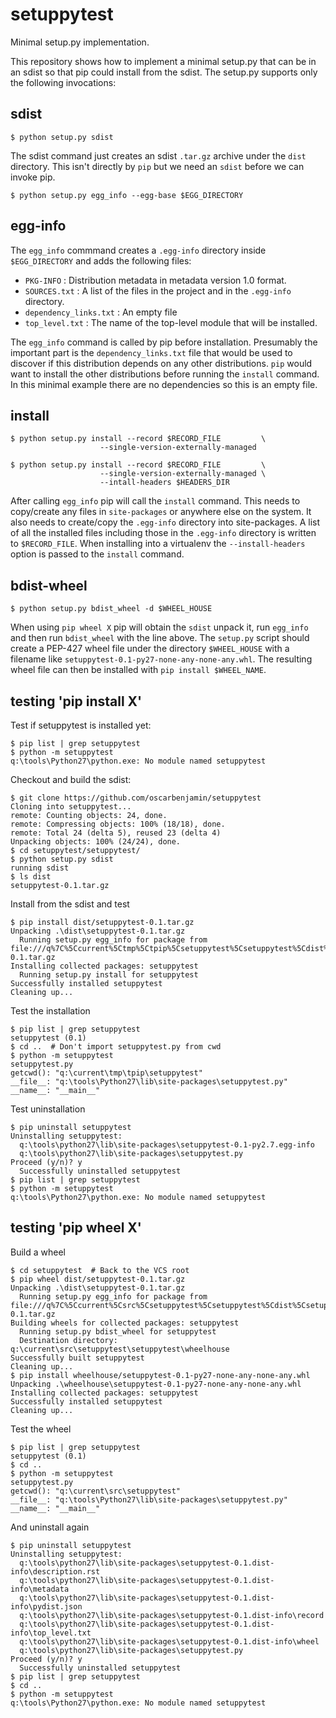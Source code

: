 setuppytest
===============

Minimal setup.py implementation.

This repository shows how to implement a minimal setup.py that can be in an sdist so that pip could install from the sdist. The setup.py supports only the following invocations:

sdist
-----

    $ python setup.py sdist

The sdist command just creates an sdist `.tar.gz` archive under the `dist`
directory. This isn't directly by `pip` but we need an `sdist` before we can
invoke pip.

    $ python setup.py egg_info --egg-base $EGG_DIRECTORY

egg-info
--------

The `egg_info` commmand creates a `.egg-info` directory inside
`$EGG_DIRECTORY` and adds the following files:

* `PKG-INFO` : Distribution metadata in metadata version 1.0 format.
* `SOURCES.txt` : A list of the files in the project and in the `.egg-info`
                  directory.
* `dependency_links.txt` : An empty file
* `top_level.txt` : The name of the top-level module that will be installed.

The `egg_info` command is called by pip before installation. Presumably the
important part is the `dependency_links.txt` file that would be used to
discover if this distribution depends on any other distributions. `pip` would
want to install the other distributions before running the `install` command.
In this minimal example there are no dependencies so this is an empty file.

install
-------

    $ python setup.py install --record $RECORD_FILE         \
                        --single-version-externally-managed

    $ python setup.py install --record $RECORD_FILE         \
                        --single-version-externally-managed \
                        --intall-headers $HEADERS_DIR

After calling `egg_info` pip will call the `install` command. This needs to
copy/create any files in `site-packages` or anywhere else on the system. It
also needs to create/copy the `.egg-info` directory into site-packages.  A
list of all the installed files including those in the `.egg-info` directory
is written to `$RECORD_FILE`. When installing into a virtualenv the
`--install-headers` option is passed to the `install` command.

bdist-wheel
-----------

    $ python setup.py bdist_wheel -d $WHEEL_HOUSE

When using `pip wheel X` pip will obtain the `sdist` unpack it, run `egg_info`
and then run `bdist_wheel` with the line above. The `setup.py` script should
create a PEP-427 wheel file under the directory `$WHEEL_HOUSE` with a filename
like `setuppytest-0.1-py27-none-any-none-any.whl`. The resulting wheel file
can then be installed with `pip install $WHEEL_NAME`.

testing 'pip install X'
-----------------------

Test if setuppytest is installed yet:

    $ pip list | grep setuppytest
    $ python -m setuppytest
    q:\tools\Python27\python.exe: No module named setuppytest

Checkout and build the sdist:

    $ git clone https://github.com/oscarbenjamin/setuppytest
    Cloning into setuppytest...
    remote: Counting objects: 24, done.
    remote: Compressing objects: 100% (18/18), done.
    remote: Total 24 (delta 5), reused 23 (delta 4)
    Unpacking objects: 100% (24/24), done.
    $ cd setuppytest/setuppytest/
    $ python setup.py sdist
    running sdist
    $ ls dist
    setuppytest-0.1.tar.gz

Install from the sdist and test

    $ pip install dist/setuppytest-0.1.tar.gz
    Unpacking .\dist\setuppytest-0.1.tar.gz
      Running setup.py egg_info for package from file:///q%7C%5Ccurrent%5Ctmp%5Ctpip%5Csetuppytest%5Csetuppytest%5Cdist%5Csetuppytest-0.1.tar.gz
    Installing collected packages: setuppytest
      Running setup.py install for setuppytest
    Successfully installed setuppytest
    Cleaning up...

Test the installation

    $ pip list | grep setuppytest
    setuppytest (0.1)
    $ cd ..  # Don't import setuppytest.py from cwd
    $ python -m setuppytest
    setuppytest.py
    getcwd(): "q:\current\tmp\tpip\setuppytest"
    __file__: "q:\tools\Python27\lib\site-packages\setuppytest.py"
    __name__: "__main__"

Test uninstallation

    $ pip uninstall setuppytest
    Uninstalling setuppytest:
      q:\tools\python27\lib\site-packages\setuppytest-0.1-py2.7.egg-info
      q:\tools\python27\lib\site-packages\setuppytest.py
    Proceed (y/n)? y
      Successfully uninstalled setuppytest
    $ pip list | grep setuppytest
    $ python -m setuppytest
    q:\tools\Python27\python.exe: No module named setuppytest

testing 'pip wheel X'
---------------------

Build a wheel

    $ cd setuppytest  # Back to the VCS root
    $ pip wheel dist/setuppytest-0.1.tar.gz
    Unpacking .\dist\setuppytest-0.1.tar.gz
      Running setup.py egg_info for package from file:///q%7C%5Ccurrent%5Csrc%5Csetuppytest%5Csetuppytest%5Cdist%5Csetuppytest-0.1.tar.gz
    Building wheels for collected packages: setuppytest
      Running setup.py bdist_wheel for setuppytest
      Destination directory: q:\current\src\setuppytest\setuppytest\wheelhouse
    Successfully built setuppytest
    Cleaning up...
    $ pip install wheelhouse/setuppytest-0.1-py27-none-any-none-any.whl
    Unpacking .\wheelhouse\setuppytest-0.1-py27-none-any-none-any.whl
    Installing collected packages: setuppytest
    Successfully installed setuppytest
    Cleaning up...

Test the wheel

    $ pip list | grep setuppytest
    setuppytest (0.1)
    $ cd ..
    $ python -m setuppytest
    setuppytest.py
    getcwd(): "q:\current\src\setuppytest"
    __file__: "q:\tools\Python27\lib\site-packages\setuppytest.py"
    __name__: "__main__"

And uninstall again

    $ pip uninstall setuppytest
    Uninstalling setuppytest:
      q:\tools\python27\lib\site-packages\setuppytest-0.1.dist-info\description.rst
      q:\tools\python27\lib\site-packages\setuppytest-0.1.dist-info\metadata
      q:\tools\python27\lib\site-packages\setuppytest-0.1.dist-info\pydist.json
      q:\tools\python27\lib\site-packages\setuppytest-0.1.dist-info\record
      q:\tools\python27\lib\site-packages\setuppytest-0.1.dist-info\top_level.txt
      q:\tools\python27\lib\site-packages\setuppytest-0.1.dist-info\wheel
      q:\tools\python27\lib\site-packages\setuppytest.py
    Proceed (y/n)? y
      Successfully uninstalled setuppytest
    $ pip list | grep setuppytest
    $ cd ..
    $ python -m setuppytest
    q:\tools\Python27\python.exe: No module named setuppytest
